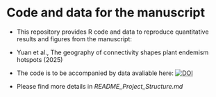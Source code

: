 
# Code and data for the manuscript

- This repository provides R code and data to reproduce quantitative results and figures from the manuscript:
- Yuan et al., The geography of connectivity shapes plant endemism hotspots (2025)

- The code is to be accompanied by data avaliable here: [![DOI](https://zenodo.org/badge/DOI/10.5281/zenodo.15281420.svg)](https://doi.org/10.5281/zenodo.15281420)

- Please find more details in _README_Project_Structure.md_
